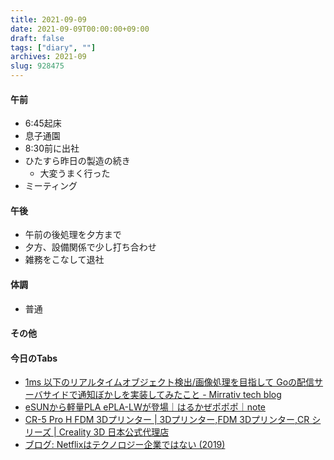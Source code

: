 ```yaml
---
title: 2021-09-09
date: 2021-09-09T00:00:00+09:00
draft: false
tags: ["diary", ""]
archives: 2021-09
slug: 928475
---
```

#### 午前
- 6:45起床
- 息子通園
- 8:30前に出社
- ひたすら昨日の製造の続き
  - 大変うまく行った
- ミーティング
#### 午後
- 午前の後処理を夕方まで
- 夕方、設備関係で少し打ち合わせ
- 雑務をこなして退社
#### 体調
- 普通
#### その他
#### 今日のTabs
- [1ms 以下のリアルタイムオブジェクト検出/画像処理を目指して Goの配信サーバサイドで通知ぼかしを実装してみたこと - Mirrativ tech blog](https://tech.mirrativ.stream/entry/mirrativ-serverside-notification-blur)
- [eSUNから軽量PLA ePLA-LWが登場｜はるかぜポポポ｜note](https://note.com/newspeak/n/nfd5bd82a8720)
- [CR-5 Pro H FDM 3Dプリンター | 3Dプリンター,FDM 3Dプリンター,CR シリーズ | Creality 3D 日本公式代理店](https://www.creality-3d.jp/shopdetail/000000000020/)
- [ブログ: Netflixはテクノロジー企業ではない (2019)](https://okuranagaimo.blogspot.com/2021/09/netflix-2019.html?m=1)